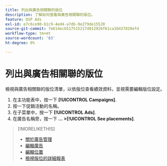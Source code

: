 ```yaml
---
title: 列出與廣告相關聯的版位
description: 了解如何查看與廣告相關聯的版位。
feature: DSP Ads
exl-id: e7c6ce90-b1c9-4ed4-a7db-9e279de15520
source-git-commit: 7e614ecb517515217d812926f61ca10437820efd
workflow-type: tm+mt
source-wordcount: '83'
ht-degree: 0%

---
```


# 列出與廣告相關聯的版位

檢視與廣告相關聯的版位清單，以依版位查看績效資料，並視需要編輯版位設定。

1. 在主功能表中，按一下 **[!UICONTROL Campaigns]**.
1. 按一下促銷活動的名稱。
1. 在子菜單中，按一下 **[!UICONTROL Ads]**.
1. 在廣告名稱旁，按一下  **... >[!UICONTROL See placements]**.

>[!MORELIKETHIS]
>
>* [關於廣告管理](ad-about.md)
>* [編輯廣告](ad-edit.md)
>* [編輯位置](/help/dsp/campaign-management/placements/placement-edit.md)
>* [檢視版位的詳細報表](/help/dsp/campaign-management/placements/placement-view-report.md)

